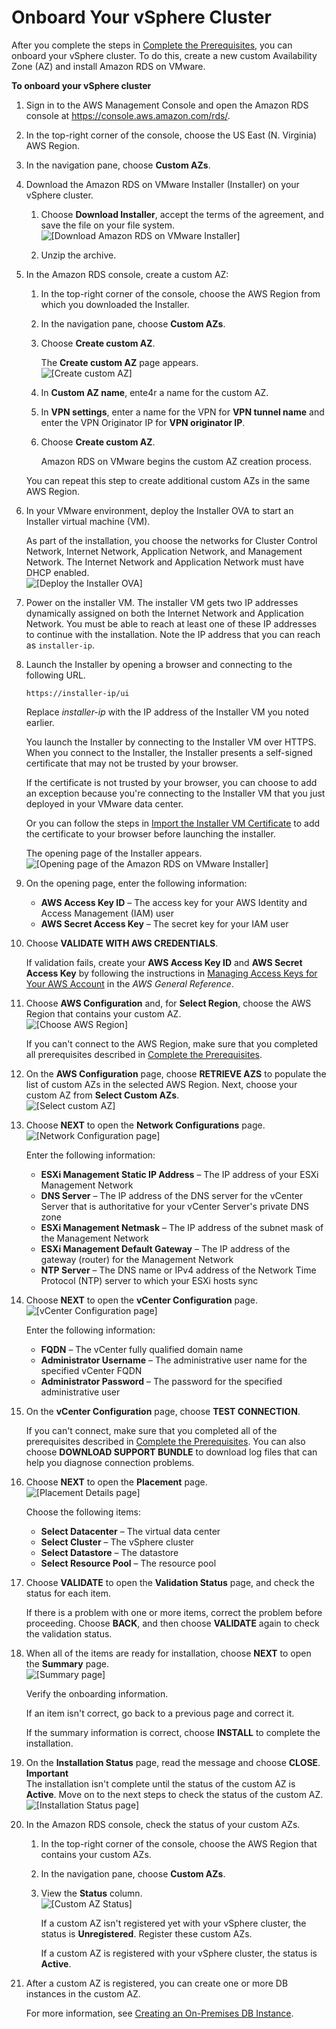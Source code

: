 # Onboard Your vSphere Cluster<a name="getting-started-with-rds-on-vmware.onboard"></a>

After you complete the steps in [Complete the Prerequisites](getting-started-with-rds-on-vmware.pre-onboarding.md), you can onboard your vSphere cluster\. To do this, create a new custom Availability Zone \(AZ\) and install Amazon RDS on VMware\.

**To onboard your vSphere cluster**

1. Sign in to the AWS Management Console and open the Amazon RDS console at [https://console\.aws\.amazon\.com/rds/](https://console.aws.amazon.com/rds/)\.

1. In the top\-right corner of the console, choose the US East \(N\. Virginia\) AWS Region\.

1. In the navigation pane, choose **Custom AZs**\.

1. Download the Amazon RDS on VMware Installer \(Installer\) on your vSphere cluster\.

   1. Choose **Download Installer**, accept the terms of the agreement, and save the file on your file system\.  
![\[Download Amazon RDS on VMware Installer\]](http://docs.aws.amazon.com/AmazonRDS/latest/RDSonVMwareUserGuide/)

   1. Unzip the archive\.

1. In the Amazon RDS console, create a custom AZ:

   1. In the top\-right corner of the console, choose the AWS Region from which you downloaded the Installer\.

   1. In the navigation pane, choose **Custom AZs**\.

   1. Choose **Create custom AZ**\.

      The **Create custom AZ** page appears\.  
![\[Create custom AZ\]](http://docs.aws.amazon.com/AmazonRDS/latest/RDSonVMwareUserGuide/)

   1. In **Custom AZ name**, ente4r a name for the custom AZ\.

   1. In **VPN settings**, enter a name for the VPN for **VPN tunnel name** and enter the VPN Originator IP for **VPN originator IP**\.

   1. Choose **Create custom AZ**\.

      Amazon RDS on VMware begins the custom AZ creation process\.

   You can repeat this step to create additional custom AZs in the same AWS Region\.

1. In your VMware environment, deploy the Installer OVA to start an Installer virtual machine \(VM\)\.

   As part of the installation, you choose the networks for Cluster Control Network, Internet Network, Application Network, and Management Network\. The Internet Network and Application Network must have DHCP enabled\.  
![\[Deploy the Installer OVA\]](http://docs.aws.amazon.com/AmazonRDS/latest/RDSonVMwareUserGuide/)

1. Power on the installer VM\. The installer VM gets two IP addresses dynamically assigned on both the Internet Network and Application Network\. You must be able to reach at least one of these IP addresses to continue with the installation\. Note the IP address that you can reach as `installer-ip`\.

1. Launch the Installer by opening a browser and connecting to the following URL\.

   ```
   https://installer-ip/ui          
   ```

   Replace *installer\-ip* with the IP address of the Installer VM you noted earlier\.

   You launch the Installer by connecting to the Installer VM over HTTPS\. When you connect to the Installer, the Installer presents a self\-signed certificate that may not be trusted by your browser\.

   If the certificate is not trusted by your browser, you can choose to add an exception because you're connecting to the Installer VM that you just deployed in your VMware data center\.

   Or you can follow the steps in [Import the Installer VM Certificate](getting-started-with-rds-on-vmware.onboard.import-vm-certificate.md) to add the certificate to your browser before launching the installer\.

   The opening page of the Installer appears\.  
![\[Opening page of the Amazon RDS on VMware Installer\]](http://docs.aws.amazon.com/AmazonRDS/latest/RDSonVMwareUserGuide/)

1. On the opening page, enter the following information:
   + **AWS Access Key ID** – The access key for your AWS Identity and Access Management \(IAM\) user
   + **AWS Secret Access Key** – The secret key for your IAM user

1. Choose **VALIDATE WITH AWS CREDENTIALS**\.

   If validation fails, create your **AWS Access Key ID** and **AWS Secret Access Key** by following the instructions in [Managing Access Keys for Your AWS Account](https://docs.aws.amazon.com/general/latest/gr/managing-aws-access-keys.html) in the *AWS General Reference*\.

1. Choose **AWS Configuration** and, for **Select Region**, choose the AWS Region that contains your custom AZ\.  
![\[Choose AWS Region\]](http://docs.aws.amazon.com/AmazonRDS/latest/RDSonVMwareUserGuide/)

   If you can't connect to the AWS Region, make sure that you completed all prerequisites described in [Complete the Prerequisites](getting-started-with-rds-on-vmware.pre-onboarding.md)\.

1. On the **AWS Configuration** page, choose **RETRIEVE AZS** to populate the list of custom AZs in the selected AWS Region\. Next, choose your custom AZ from **Select Custom AZs**\.  
![\[Select custom AZ\]](http://docs.aws.amazon.com/AmazonRDS/latest/RDSonVMwareUserGuide/)

1. Choose **NEXT** to open the **Network Configurations** page\.  
![\[Network Configuration page\]](http://docs.aws.amazon.com/AmazonRDS/latest/RDSonVMwareUserGuide/)

   Enter the following information:
   + **ESXi Management Static IP Address** – The IP address of your ESXi Management Network
   + **DNS Server** – The IP address of the DNS server for the vCenter Server that is authoritative for your vCenter Server's private DNS zone
   + **ESXi Management Netmask** – The IP address of the subnet mask of the Management Network
   + **ESXi Management Default Gateway** – The IP address of the gateway \(router\) for the Management Network 
   + **NTP Server** – The DNS name or IPv4 address of the Network Time Protocol \(NTP\) server to which your ESXi hosts sync

1. Choose **NEXT** to open the **vCenter Configuration** page\.  
![\[vCenter Configuration page\]](http://docs.aws.amazon.com/AmazonRDS/latest/RDSonVMwareUserGuide/)

   Enter the following information:
   + **FQDN** – The vCenter fully qualified domain name
   + **Administrator Username** – The administrative user name for the specified vCenter FQDN
   + **Administrator Password** – The password for the specified administrative user

1. On the **vCenter Configuration** page, choose **TEST CONNECTION**\.

   If you can't connect, make sure that you completed all of the prerequisites described in [Complete the Prerequisites](getting-started-with-rds-on-vmware.pre-onboarding.md)\. You can also choose **DOWNLOAD SUPPORT BUNDLE** to download log files that can help you diagnose connection problems\.

1. Choose **NEXT** to open the **Placement** page\.  
![\[Placement Details page\]](http://docs.aws.amazon.com/AmazonRDS/latest/RDSonVMwareUserGuide/)

   Choose the following items:
   + **Select Datacenter** – The virtual data center
   + **Select Cluster** – The vSphere cluster
   + **Select Datastore** – The datastore
   + **Select Resource Pool** – The resource pool

1. Choose **VALIDATE** to open the **Validation Status** page, and check the status for each item\.

   If there is a problem with one or more items, correct the problem before proceeding\. Choose **BACK**, and then choose **VALIDATE** again to check the validation status\.

1. When all of the items are ready for installation, choose **NEXT** to open the **Summary** page\.  
![\[Summary page\]](http://docs.aws.amazon.com/AmazonRDS/latest/RDSonVMwareUserGuide/)

   Verify the onboarding information\.

   If an item isn't correct, go back to a previous page and correct it\.

   If the summary information is correct, choose **INSTALL** to complete the installation\.

1. On the **Installation Status** page, read the message and choose **CLOSE**\.
**Important**  
The installation isn't complete until the status of the custom AZ is **Active**\. Move on to the next steps to check the status of the custom AZ\.  
![\[Installation Status page\]](http://docs.aws.amazon.com/AmazonRDS/latest/RDSonVMwareUserGuide/)

1. In the Amazon RDS console, check the status of your custom AZs\.

   1. In the top\-right corner of the console, choose the AWS Region that contains your custom AZs\.

   1. In the navigation pane, choose **Custom AZs**\.

   1. View the **Status** column\.  
![\[Custom AZ Status\]](http://docs.aws.amazon.com/AmazonRDS/latest/RDSonVMwareUserGuide/)

      If a custom AZ isn't registered yet with your vSphere cluster, the status is **Unregistered**\. Register these custom AZs\.

      If a custom AZ is registered with your vSphere cluster, the status is **Active**\.

1. After a custom AZ is registered, you can create one or more DB instances in the custom AZ\.

   For more information, see [Creating an On\-Premises DB Instance](creating-an-on-premises-db-instance.md)\.